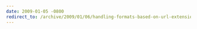 ```yaml
---
date: 2009-01-05 -0800
redirect_to: /archive/2009/01/06/handling-formats-based-on-url-extension.aspx/
---
```

